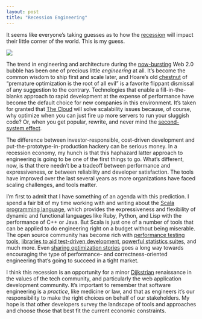 ```yaml
---
layout: post
title: "Recession Engineering"
---
```





It seems like everyone’s taking guesses as to how the [recession](http://money.cnn.com/2008/12/01/news/economy/recession/?postversion=2008120115) will impact their little corner of the world. This is my guess.

<a href="http://thisisindexed.com/2008/12/might-as-well-own-this-meltdown/"><img src ="http://thisisindexed.com/wp-content/uploads/2008/12/card1945-380x230.jpg" /></a>

The trend in engineering and architecture during the [now-bursting](http://www.businessweek.com/the_thread/techbeat/archives/2008/10/is_that_the_sou.html) Web 2.0 bubble has been one of precious little *engineering* at all. It’s become the common wisdom to ship first and scale later, and Hoare’s old [chestnut](http://www.acm.org/ubiquity/views/v7i24_fallacy.html) of “premature optimization is the root of all evil” is a favorite flippant dismissal of any suggestion to the contrary. Technologies that enable a fill-in-the-blanks approach to rapid development at the expense of performance have become the default choice for new companies in this environment. It’s taken for granted that [The Cloud](http://en.wikipedia.org/wiki/Cloud_computing) will solve scalability issues because, of course, why optimize when you can just fire up more servers to run your sluggish code? Or, when you get popular, rewrite, and never mind the [second-system effect](http://en.wikipedia.org/wiki/Second-system_effect).

The difference between investor-responsible, cost-driven development and put-the-prototype-in-production hackery can be serious money. In a recession economy, my hunch is that this haphazard latter approach to engineering is going to be one of the first things to go. What’s different, now, is that there needn’t be a tradeoff between performance and expressiveness, or between reliability and developer satisfaction. The tools have improved over the last several years as more organizations have faced scaling challenges, and tools matter.

I’m first to admit that I have something of an agenda with this prediction. I spend a fair bit of my time working with and writing about the [Scala programming language](http://scala-lang.org), which provides the expressiveness and flexibility of dynamic and functional languages like Ruby, Python, and Lisp with the performance of C++ or Java. But Scala is just one of a number of tools that can be applied to do engineering right on a budget without being miserable. The open source community has become rich with [performance testing tools](http://www.opensourcetesting.org/performance.php), [libraries to aid test-driven development](http://en.wikipedia.org/wiki/List_of_unit_testing_frameworks), [powerful statistics suites](http://www.r-project.org/), and much more. Even [sharing optimization stories](http://www.metabrew.com/article/a-million-user-comet-application-with-mochiweb-part-2/) goes a long way towards encouraging the type of performance- and correctness-oriented engineering that’s going to succeed in a tight market.

I think this recession is an opportunity for a minor [Dijkstrian](http://www.catonmat.net/blog/edsger-dijkstra-discipline-in-thought/) renaissance in the values of the tech community, and particularly the web application development community. It’s important to remember that software engineering is a *practice*, like medicine or law, and that as engineers it’s our responsibility to make the right choices on behalf of our stakeholders. My hope is that other developers survey the landscape of tools and approaches and choose those that best fit the current economic constraints.
